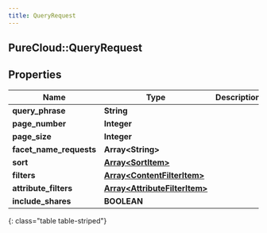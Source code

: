 ```yaml
---
title: QueryRequest
---
```

## PureCloud::QueryRequest

## Properties

|Name | Type | Description | Notes|
|------------ | ------------- | ------------- | -------------|
| **query_phrase** | **String** |  | [optional] |
| **page_number** | **Integer** |  | [optional] |
| **page_size** | **Integer** |  | [optional] |
| **facet_name_requests** | **Array&lt;String&gt;** |  | [optional] |
| **sort** | [**Array&lt;SortItem&gt;**](SortItem.html) |  | [optional] |
| **filters** | [**Array&lt;ContentFilterItem&gt;**](ContentFilterItem.html) |  | [optional] |
| **attribute_filters** | [**Array&lt;AttributeFilterItem&gt;**](AttributeFilterItem.html) |  | [optional] |
| **include_shares** | **BOOLEAN** |  | [optional] |
{: class="table table-striped"}


